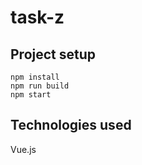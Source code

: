 # task-z

## Project setup
```
npm install
npm run build
npm start
```

## Technologies used

Vue.js
